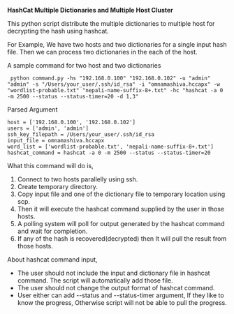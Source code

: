 **HashCat Multiple Dictionaries and Multiple Host Cluster**

This python script distribute the multiple dictionaries to multiple host for decrypting the hash using hashcat.

For Example,
We have two hosts and two dictionaries for a single input hash file. Then we can  process two dictionaries in the each of the host.  

A sample command for two host and two dictionaries

` python command.py -hs "192.168.0.100" "192.168.0.102" -u "admin" "admin" -s "/Users/your_user/.ssh/id_rsa" -i "omnamashiva.hccapx" -w "wordlist-probable.txt" "nepali-name-suffix-8+.txt" -hc "hashcat -a 0 -m 2500 --status --status-timer=20 -d 1,3"`

Parsed Argument

`host = ['192.168.0.100', '192.168.0.102']`<br>
`users = ['admin', 'admin']`<br>
`ssh_key_filepath = /Users/your_user/.ssh/id_rsa`<br>
`input_file = omnamashiva.hccapx`<br>
`word_list = ['wordlist-probable.txt', 'nepali-name-suffix-8+.txt']`<br>
`hashcat_command = hashcat -a 0 -m 2500 --status --status-timer=20`

What this command will do is,
1. Connect to two hosts parallelly using ssh.
2. Create temporary directory.
3. Copy input file and one of the dictionary file to temporary location using scp.
4. Then it will execute the hashcat command supplied by the user in those hosts.
5. A polling system will poll for output generated by the hashcat command and wait for completion.
6. If any of the hash is recovered(decrypted) then It will pull the result from those hosts.


About hashcat command input,
- The user should not include the input and dictionary file in hashcat command. The script will automatically add those file.
- The user should not change the output format of hashcat command.
- User either can add --status and --status-timer argument, If they like to know the progress, Otherwise script will not be able to pull the progress.
